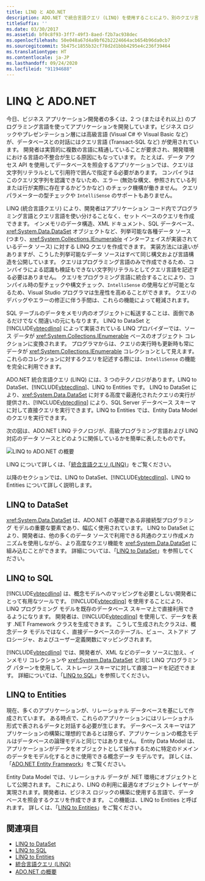 ```yaml
---
title: LINQ と ADO.NET
description: ADO.NET で統合言語クエリ (LINQ) を使用することにより、別のクエリ言語を使用せずに、アプリケーション コード内でセット ベースのクエリを作成する方法について説明します。
titleSuffix: ''
ms.date: 03/30/2017
ms.assetid: bf0c8f93-3ff7-49f3-8aed-f2b7ac938dec
ms.openlocfilehash: 50e048a67d4a9bf62b2224664acb654b96da0cb7
ms.sourcegitcommit: 5b475c1855b32cf78d2d1bbb4295e4c236f39464
ms.translationtype: HT
ms.contentlocale: ja-JP
ms.lasthandoff: 09/24/2020
ms.locfileid: "91194688"
---
```

# <a name="linq-and-adonet"></a>LINQ と ADO.NET

今日、ビジネス アプリケーション開発者の多くは、2 つ (またはそれ以上) のプログラミング言語を使ってアプリケーションを開発しています。ビジネス ロジックやプレゼンテーション層には高級言語 (Visual C# や Visual Basic など) が、データベースとの対話にはクエリ言語 (Transact-SQL など) が使用されています。 開発者は実質的に複数の言語に精通していることが要求され、開発環境における言語の不整合が生じる原因にもなっています。 たとえば、データ アクセス API を使用してデータベースを照会するアプリケーションでは、クエリは文字列リテラルとして引用符で囲んで指定する必要があります。 コンパイラはこのクエリ文字列を認識できないため、エラー (無効な構文、参照されている列または行が実際に存在するかどうかなど) のチェック機構が働きません。 クエリ パラメーターの型チェックや `IntelliSense` のサポートもありません。  
  
 LINQ (統合言語クエリ) により、開発者はアプリケーション コード内でプログラミング言語とクエリ言語を使い分けることなく、セット ベースのクエリを作成できます。 インメモリのデータ構造、XML ドキュメント、SQL データベース、<xref:System.Data.DataSet> オブジェクトなど、列挙可能な各種データ ソース (つまり、<xref:System.Collections.IEnumerable> インターフェイスが実装されているデータ ソース) に対する LINQ クエリを作成できます。 実装方法には違いがありますが、こうした列挙可能なデータ ソースはすべて同じ構文および言語構造を公開しています。 クエリはプログラミング言語のみで作成できるため、コンパイラによる認識も検証もできない文字列リテラルとしてクエリ言語を記述する必要はありません。 クエリをプログラミング言語に統合することにより、コンパイル時の型チェックや構文チェック、`IntelliSense` の使用などが可能となるため、Visual Studio プログラマは生産性を高めることができます。 クエリのデバッグやエラーの修正に伴う手間は、これらの機能によって軽減されます。  
  
 SQL テーブルのデータをメモリ内のオブジェクトに転送することは、面倒であるだけでなく間違いの元にもなります。 LINQ to DataSet と [!INCLUDE[vbtecdlinq](../../../../includes/vbtecdlinq-md.md)] によって実装されている LINQ プロバイダーでは、ソース データが <xref:System.Collections.IEnumerable> ベースのオブジェクト コレクションに変換されます。 プログラマからは、クエリの実行時も更新時も常にデータが <xref:System.Collections.IEnumerable> コレクションとして見えます。 これらのコレクションに対するクエリを記述する際には、`IntelliSense` の機能を完全に利用できます。  
  
 ADO.NET 統合言語クエリ (LINQ) には、3 つのテクノロジがあります。LINQ to DataSet、[!INCLUDE[vbtecdlinq](../../../../includes/vbtecdlinq-md.md)]、LINQ to Entities です。 LINQ to DataSet により、<xref:System.Data.DataSet> に対する高度で最適化されたクエリの実行が提供され、[!INCLUDE[vbtecdlinq](../../../../includes/vbtecdlinq-md.md)] により、SQL Server データベース スキーマに対して直接クエリを実行できます。LINQ to Entities では、Entity Data Model のクエリを実行できます。  
  
 次の図は、ADO.NET LINQ テクノロジが、高級プログラミング言語および LINQ 対応のデータ ソースとどのように関係しているかを簡単に表したものです。  
  
 ![LINQ to ADO.NET の概要](./media/dpue-linqtoadonetoverview-bpuedev11.gif "DPUE_LinqToAdoNetOverview_bpuedev11")  
  
 LINQ について詳しくは、「[統合言語クエリ (LINQ)](../../../csharp/programming-guide/concepts/linq/index.md)」をご覧ください。
  
 以降のセクションでは、LINQ to DataSet、[!INCLUDE[vbtecdlinq](../../../../includes/vbtecdlinq-md.md)]、LINQ to Entities について詳しく説明します。  
  
## <a name="linq-to-dataset"></a>LINQ to DataSet  

 <xref:System.Data.DataSet> は、ADO.NET の基礎である非接続型プログラミング モデルの重要な要素であり、幅広く使用されています。 LINQ to DataSet により、開発者は、他の多くのデータ ソースで利用できる共通のクエリ作成メカニズムを使用しながら、より高度なクエリ機能を <xref:System.Data.DataSet> に組み込むことができます。 詳細については、「[LINQ to DataSet](linq-to-dataset.md)」を参照してください。  
  
## <a name="linq-to-sql"></a>LINQ to SQL  

 [!INCLUDE[vbtecdlinq](../../../../includes/vbtecdlinq-md.md)] は、概念モデルへのマッピングを必要としない開発者にとって有用なツールです。 [!INCLUDE[vbtecdlinq](../../../../includes/vbtecdlinq-md.md)] を使用することにより、LINQ プログラミング モデルを既存のデータベース スキーマ上で直接利用できるようになります。 開発者は、[!INCLUDE[vbtecdlinq](../../../../includes/vbtecdlinq-md.md)] を使用して、データを表す .NET Framework クラスを生成できます。 こうして生成されたクラスは、概念データ モデルではなく、直接データベースのテーブル、ビュー、ストアド プロシージャ、およびユーザー定義関数にマッピングされます。  
  
 [!INCLUDE[vbtecdlinq](../../../../includes/vbtecdlinq-md.md)] では、開発者が、XML などのデータ ソースに加え、インメモリ コレクションや <xref:System.Data.DataSet> と同じ LINQ プログラミング パターンを使用して、ストレージ スキーマに対して直接コードを記述できます。 詳細については、「[LINQ to SQL](./sql/linq/index.md)」を参照してください。  
  
## <a name="linq-to-entities"></a>LINQ to Entities  

 現在、多くのアプリケーションが、リレーショナル データベースを基にして作成されています。 ある時点で、これらのアプリケーションにはリレーショナル形式で表されるデータと対話する必要が生じます。 データベース スキーマはアプリケーションの構築に理想的であるとは限らず、アプリケーションの概念モデルはデータベースの論理モデルと同じではありません。 Entity Data Model は、アプリケーションがデータをオブジェクトとして操作するために特定のドメインのデータをモデル化するときに使用できる概念データ モデルです。 詳しくは、「[ADO.NET Entity Framework](./ef/index.md)」をご覧ください。  
  
 Entity Data Model では、リレーショナル データが .NET 環境にオブジェクトとして公開されます。 これにより、LINQ の利用に最適なオブジェクト レイヤーが実現されます。開発者は、ビジネス ロジックの構築に使用する言語で、データベースを照会するクエリを作成できます。 この機能は、LINQ to Entities と呼ばれます。 詳しくは、「[LINQ to Entities](./ef/language-reference/linq-to-entities.md)」をご覧ください。  
  
## <a name="see-also"></a>関連項目

- [LINQ to DataSet](linq-to-dataset.md)
- [LINQ to SQL](./sql/linq/index.md)
- [LINQ to Entities](./ef/language-reference/linq-to-entities.md)
- [統合言語クエリ (LINQ)](../../../csharp/programming-guide/concepts/linq/index.md)
- [ADO.NET の概要](ado-net-overview.md)
